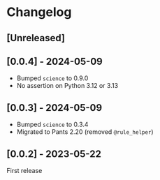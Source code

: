 # Changelog

## [Unreleased]

## [0.0.4] - 2024-05-09

- Bumped `science` to 0.9.0
- No assertion on Python 3.12 or 3.13

## [0.0.3] - 2024-05-09

- Bumped `science` to 0.3.4
- Migrated to Pants 2.20 (removed `@rule_helper`)

## [0.0.2] - 2023-05-22

First release